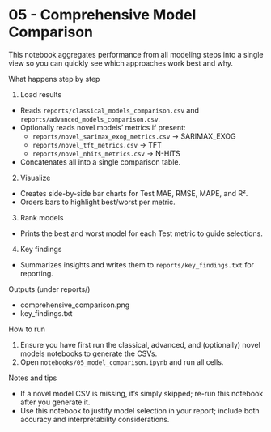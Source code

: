 # 05 - Comprehensive Model Comparison

This notebook aggregates performance from all modeling steps into a single view so you can quickly see which approaches work best and why.

What happens step by step
1) Load results
  - Reads `reports/classical_models_comparison.csv` and `reports/advanced_models_comparison.csv`.
  - Optionally reads novel models’ metrics if present:
    - `reports/novel_sarimax_exog_metrics.csv` → SARIMAX_EXOG
    - `reports/novel_tft_metrics.csv` → TFT
    - `reports/novel_nhits_metrics.csv` → N-HiTS
  - Concatenates all into a single comparison table.
2) Visualize
  - Creates side-by-side bar charts for Test MAE, RMSE, MAPE, and R².
  - Orders bars to highlight best/worst per metric.
3) Rank models
  - Prints the best and worst model for each Test metric to guide selections.
4) Key findings
  - Summarizes insights and writes them to `reports/key_findings.txt` for reporting.

Outputs (under reports/)
- comprehensive_comparison.png
- key_findings.txt

How to run
1) Ensure you have first run the classical, advanced, and (optionally) novel models notebooks to generate the CSVs.
2) Open `notebooks/05_model_comparison.ipynb` and run all cells.

Notes and tips
- If a novel model CSV is missing, it’s simply skipped; re-run this notebook after you generate it.
- Use this notebook to justify model selection in your report; include both accuracy and interpretability considerations.

